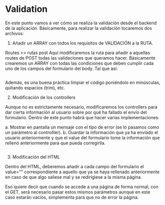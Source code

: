 # Validation

En este punto vamos a ver cómo se realiza la validación desde el backend de la aplicación.
Básicamente, para realizar la validación tocaremos dos archivos:

1. Añadir un ARRAY con todos los requisitos de VALIDACIÓN a la RUTA.

Routes >> rutas post
    Aquí modificaremos la ruta para añadir a aquellas routes de POST todas las validaciones que queramos hacer. Básicamente crearemos un ARRAY con todas las condiciones que deben cumplir cada uno de los campos del formulario del body. Tal que así:

```javascript

```

Además, es una buena práctica limpiar el código poniéndolo en minúsculas, quitando espacios (trim), etc.


2. Modificación de los controllers

Aunque no es estrictamente necesario, modificaremos los controllers para dar cierta información al usuario sobre por qué ha fallado el envío del formulario. Dentro de este punto habrá que hacer varias implementaciones:

a. Mostrar en pantalla un mensaje con el tipo de error (se lo pasamos como un parámetro al controlller).
b. Guardar la información que ya ha enviado el usuario anteriormente y que el value del formulario tome la información que rellenó anteriormente para que pueda corregirlla.

```javascript

```

3. Modificación del HTML

Dentro del HTML, deberemos añadir a cada campo del formulario el value="" correspondiente a aquello que ya se haya rellenado anteriormente en caso de que algo saliese mal y se redirigiese a la misma página.


Eso quiere decir que cuando se accede a una página de forma normal, con el GET, será necesario pasar estos mismos parámetros aunque en este caso estarán vacíos, simplementa para que no de error la página.